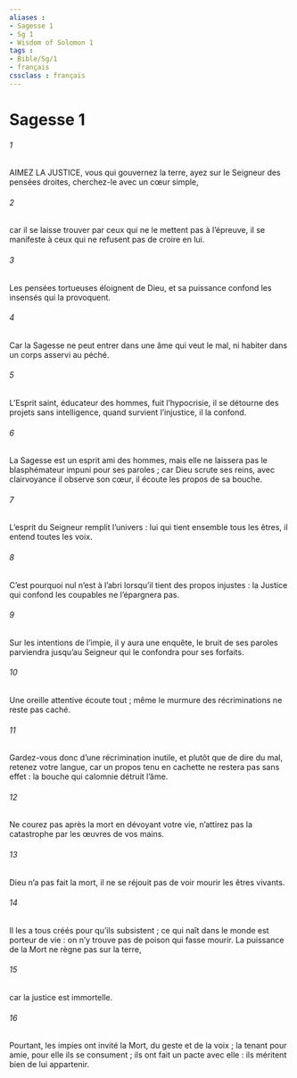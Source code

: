```yaml
---
aliases : 
- Sagesse 1
- Sg 1
- Wisdom of Solomon 1
tags : 
- Bible/Sg/1
- français
cssclass : français
---
```


# Sagesse 1

###### 1
AIMEZ LA JUSTICE, vous qui gouvernez la terre,
ayez sur le Seigneur des pensées droites,
cherchez-le avec un cœur simple,
###### 2
car il se laisse trouver par ceux qui ne le mettent pas à l’épreuve,
il se manifeste à ceux qui ne refusent pas de croire en lui.
###### 3
Les pensées tortueuses éloignent de Dieu,
et sa puissance confond les insensés qui la provoquent.
###### 4
Car la Sagesse ne peut entrer dans une âme qui veut le mal,
ni habiter dans un corps asservi au péché.
###### 5
L’Esprit saint, éducateur des hommes, fuit l’hypocrisie,
il se détourne des projets sans intelligence,
quand survient l’injustice, il la confond.
###### 6
La Sagesse est un esprit ami des hommes,
mais elle ne laissera pas le blasphémateur
impuni pour ses paroles ;
car Dieu scrute ses reins,
avec clairvoyance il observe son cœur,
il écoute les propos de sa bouche.
###### 7
L’esprit du Seigneur remplit l’univers :
lui qui tient ensemble tous les êtres,
il entend toutes les voix.
###### 8
C’est pourquoi nul n’est à l’abri
lorsqu’il tient des propos injustes :
la Justice qui confond les coupables ne l’épargnera pas.
###### 9
Sur les intentions de l’impie, il y aura une enquête,
le bruit de ses paroles parviendra jusqu’au Seigneur
qui le confondra pour ses forfaits.
###### 10
Une oreille attentive écoute tout ;
même le murmure des récriminations ne reste pas caché.
###### 11
Gardez-vous donc d’une récrimination inutile,
et plutôt que de dire du mal, retenez votre langue,
car un propos tenu en cachette ne restera pas sans effet :
la bouche qui calomnie détruit l’âme.
###### 12
Ne courez pas après la mort en dévoyant votre vie,
n’attirez pas la catastrophe par les œuvres de vos mains.
###### 13
Dieu n’a pas fait la mort,
il ne se réjouit pas de voir mourir les êtres vivants.
###### 14
Il les a tous créés pour qu’ils subsistent ;
ce qui naît dans le monde est porteur de vie :
on n’y trouve pas de poison qui fasse mourir.
La puissance de la Mort ne règne pas sur la terre,
###### 15
car la justice est immortelle.
###### 16
Pourtant, les impies ont invité la Mort, du geste et de la voix ;
la tenant pour amie, pour elle ils se consument ;
ils ont fait un pacte avec elle :
ils méritent bien de lui appartenir.
